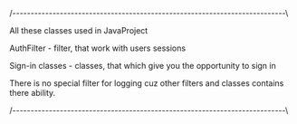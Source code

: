 /---------------------------------------------------------------------------\

All these classes used in JavaProject

AuthFilter - filter, that work with users sessions

Sign-in classes - classes, that which give you the opportunity to sign in

There is no special filter for logging cuz other filters and classes contains there ability.

/---------------------------------------------------------------------------\
